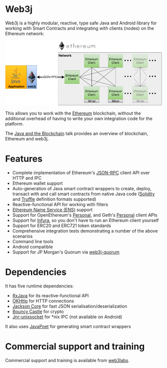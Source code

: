 Web3j
=====

Web3j is a highly modular, reactive, type safe Java and Android library for working with Smart Contracts and integrating with clients (nodes) on the Ethereum network:

![image](img/web3j_network.png)

This allows you to work with the [Ethereum](https://www.ethereum.org/) blockchain, without the additional overhead of having to write your own integration code for the platform.

The [Java and the Blockchain](https://www.youtube.com/watch?v=ea3miXs_P6Y) talk provides an overview of blockchain, Ethereum and web3j.

Features
========

-   Complete implementation of Ethereum's [JSON-RPC](https://eth.wiki/json-rpc/API) client API over HTTP and IPC
-   Ethereum wallet support
-   Auto-generation of Java smart contract wrappers to create, deploy, transact with and call smart contracts from native Java code ([Solidity](http://solidity.readthedocs.io/en/latest/using-the-compiler.html#using-the-commandline-compiler) and [Truffle](https://github.com/trufflesuite/truffle) definition formats supported)
-   Reactive-functional API for working with filters
-   [Ethereum Name Service (ENS)](https://ens.domains/) support
-   Support for OpenEthereum's [Personal](https://openethereum.github.io/wiki/JSONRPC-personal-module), and Geth's [Personal](https://github.com/ethereum/go-ethereum/wiki/Management-APIs#personal) client APIs
-   Support for [Infura](https://infura.io/), so you don't have to run an Ethereum client yourself
-   Support for ERC20 and ERC721 token standards
-   Comprehensive integration tests demonstrating a number of the above scenarios
-   Command line tools
-   Android compatible
-   Support for JP Morgan's Quorum via
    [web3j-quorum](https://github.com/web3j/quorum)

Dependencies
============

It has five runtime dependencies:

-   [RxJava](https://github.com/ReactiveX/RxJava) for its reactive-functional API
-   [OKHttp](https://hc.apache.org/httpcomponents-client-ga/index.html) for HTTP connections
-   [Jackson Core](https://github.com/FasterXML/jackson-core) for fast JSON serialisation/deserialization
-   [Bouncy Castle](https://www.bouncycastle.org/) for crypto
-   [Jnr-unixsocket](https://github.com/jnr/jnr-unixsocket) for \*nix IPC (not available on Android)

It also uses [JavaPoet](https://github.com/square/javapoet) for generating smart contract wrappers

Commercial support and training
===============================

Commercial support and training is available from [web3labs](https://www.web3labs.com/).

